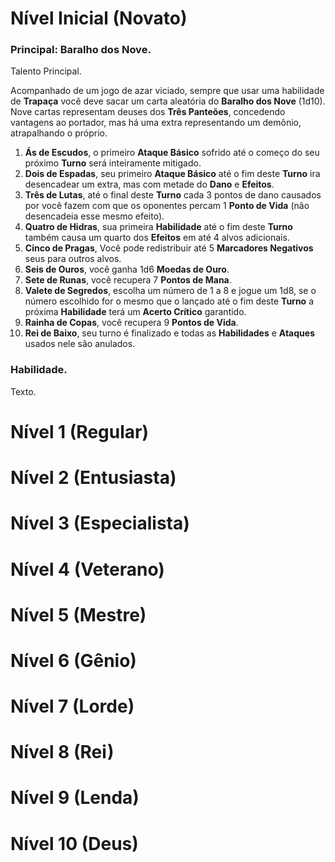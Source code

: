 # Nível Inicial (Novato)

### Principal: Baralho dos Nove.

Talento Principal.

Acompanhado de um jogo de azar viciado, sempre que usar uma habilidade de **Trapaça** você deve sacar um carta aleatória do **Baralho dos Nove** (1d10). Nove cartas representam deuses dos **Três Panteões**, concedendo vantagens ao portador, mas há uma extra representando um demônio, atrapalhando o próprio.

1. **Ás de Escudos**, o primeiro **Ataque Básico** sofrido até o começo do seu próximo **Turno** será inteiramente mitigado.
2. **Dois de Espadas**, seu primeiro **Ataque Básico** até o fim deste **Turno** ira desencadear um extra, mas com metade do **Dano** e **Efeitos**.
3. **Três de Lutas**, até o final deste **Turno** cada 3 pontos de dano causados por você fazem com que os oponentes percam 1 **Ponto de Vida** (não desencadeia esse mesmo efeito).
4. **Quatro de Hidras**, sua primeira **Habilidade** até o fim deste **Turno** também causa um quarto dos **Efeitos** em até 4 alvos adicionais.
5. **Cinco de Pragas**, Você pode redistribuir até 5 **Marcadores Negativos** seus para outros alvos.
6. **Seis de Ouros**, você ganha 1d6 **Moedas de Ouro**.
7. **Sete de Runas**, você recupera 7 **Pontos de Mana**.
8. **Valete de Segredos**, escolha um número de 1 a 8 e jogue um 1d8, se o número escolhido for o mesmo que o lançado até o fim deste **Turno** a próxima **Habilidade** terá um **Acerto Crítico** garantido. 
9. **Rainha de Copas**, você recupera 9 **Pontos de Vida**.
10. **Rei de Baixo**, seu turno é finalizado e todas as **Habilidades** e **Ataques** usados nele são anulados.

### Habilidade.

Texto.

# Nível 1 (Regular)

# Nível 2 (Entusiasta)

# Nível 3 (Especialista)

# Nível 4 (Veterano)

# Nível 5 (Mestre)

# Nível 6 (Gênio)

# Nível 7 (Lorde)

# Nível 8 (Rei)

# Nível 9 (Lenda)

# Nível 10 (Deus)